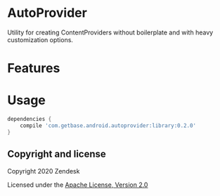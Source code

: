 AutoProvider
============
Utility for creating ContentProviders without boilerplate and with heavy customization options.

Features
========

Usage
=====
```groovy
dependencies {
    compile 'com.getbase.android.autoprovider:library:0.2.0'
}
```

## Copyright and license

Copyright 2020 Zendesk

Licensed under the [Apache License, Version 2.0](LICENSE)
